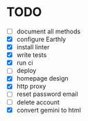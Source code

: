 # TODO

- [ ] document all methods
- [x] configure Earthly
- [x] install linter
- [x] write tests
- [x] run ci
- [ ] deploy
- [x] homepage design
- [x] http proxy
- [ ] reset password email
- [ ] delete account
- [x] convert gemini to html
